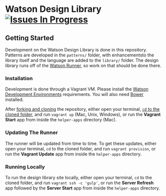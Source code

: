 # Watson Design Library [![Issues In Progress](https://badge.waffle.io/ibm-watson/design-library.svg?label=In%20Progress&title=Issues%20In%20Progress)](http://waffle.io/ibm-watson/design-library)


## Getting Started

Development on the Watson Design Library is done in this repository. Patterns are developed in the `patterns/` folder, with enhancementsto the library itself and the language are added to the `library/` folder. The design library runs off of the [Watson Runner](https://github.com/IBM-Watson/runner), so work on that should be done there.

### Installation

Development is done through a Vagrant VM. Please install the [Watson Development Environments](https://github.com/IBM-Watson/environments/blob/gh-pages/README.md#ibm-watson-development-environments) requirements. You will also need [Bower](http://bower.io/) installed.

After [forking and cloning](https://guides.github.com/activities/forking/) the repository, either open your terminal, [`cd` to the cloned folder](http://blog.teamtreehouse.com/introduction-to-the-mac-os-x-command-line), and run `vagrant up` (Mac, Unix, Windows), or run the **Vagrant Start** app from inside the `helper-apps` directory (Mac).

### Updating The Runner

The runner will be updated from time to time. To get these updates, either open your terminal, `cd` to the cloned folder, and run `vagrant provision`, or run the **Vagrant Update** app from inside the `helper-apps` directory.

### Running Locally

To run the design library site locally, either open your terminal, `cd` to the cloned folder, and run `vagrant ssh -c 'gulp'`, or run the **Server Refresh** app followed by the **Server Start** app from inside the `helper-apps` directory.
